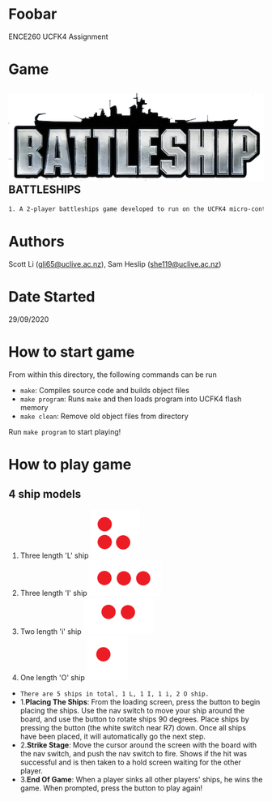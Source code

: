 # Foobar
ENCE260 UCFK4 Assignment

# Game
## ![Battleships Logo](resources/logo.png) BATTLESHIPS
```Bash
1. A 2-player battleships game developed to run on the UCFK4 micro-controller.
```

# Authors
Scott Li (gli65@uclive.ac.nz), Sam Heslip (she119@uclive.ac.nz)

# Date Started
29/09/2020

# How to start game
From within this directory, the following commands can be run

- `make`: Compiles source code and builds object files
- `make program`: Runs `make` and then loads program into UCFK4 flash memory
- `make clean`: Remove old object files from directory

Run `make program` to start playing!

# How to play game

## 4 ship models
1. Three length 'L' ship ![Battleships Logo](resources/L_ship.PNG)
2. Three length 'I' ship ![Battleships Logo](resources/I_ship.PNG)
3. Two length 'i' ship ![Battleships Logo](resources/i_ships.PNG)
4. One length 'O' ship ![Battleships Logo](resources/O_ship.PNG)
- `There are 5 ships in total, 1 L, 1 I, 1 i, 2 O ship.`
- 1.**Placing The Ships**: From the loading screen, press the button to begin placing the ships. Use the nav switch to move your ship around the board, and use the button to rotate ships 90 degrees. Place ships by pressing the button (the white switch near R7) down. Once all ships have been placed,  it will automatically go the next step.
- 2.**Strike Stage**: Move the cursor around the screen with the board with the nav switch, and push the nav switch to fire. Shows if the hit was successful and is then taken to a hold screen waiting for the other player.
- 3.**End Of Game**: When a player sinks all other players' ships, he wins the game. When prompted, press the button to play again!

